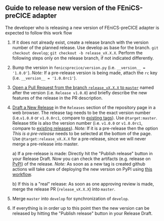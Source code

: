 ## Guide to release new version of the FEniCS-preCICE adapter

The developer who is releasing a new version of FEniCS-preCICE adapter is expected to follow this work flow

1. If it does not already exist, create a release branch with the version number of the planned release. Use develop as base for the branch. `git checkout develop`; `git checkout -b release_vX.X.X`. Perform the following steps only on the release branch, if not indicated differently.

2. Bump the version in `fenicsprecice/version.py` (i.e. `__version__ = '1.0.0'`). *Note:* If a pre-release version is being made, attach the `rc` key (i.e. `__version__ = '1.0.0rc1'`).

3. [Open a Pull Request from the branch `release_vX.X.X` to `master`](https://github.com/precice/fenics-adapter/compare) named after the version (i.e. `Release v1.0.0`) and briefly describe the new features of the release in the PR description.

4. [Draft a New Release](https://github.com/precice/fenics-adapter/releases/new) in the `Releases` section of the repository page in a web browser. The release tag needs to be the exact version number (i.e.`v1.0.0` or `v1.0.0rc1`, compare to [existing tags](https://github.com/precice/fenics-adapter/tags)). Use `@target:master`. Release title is also the version number (i.e. `v1.0.0` or `v1.0.0rc1`, compare to [existing releases](https://github.com/precice/fenics-adapter/tags)).
*Note:* If it is a pre-release then the option *This is a pre-release* needs to be selected at the bottom of the page. Use `@target:release_vX.X.X` for a pre-release, since we will never merge a pre-release into master.

    a) If a pre-release is made: Directly hit the "Publish release" button in your Release Draft. Now you can check the artifacts (e.g. release on [PyPI](https://pypi.org/project/fenicsprecice/#history)) of the release. *Note:* As soon as a new tag is created github actions will take care of deploying the new version on PyPI using [this workflow](https://github.com/precice/fenics-adapter/actions?query=workflow%3A%22Upload+Python+Package%22).

    b) If this is a "real" release: As soon as one approving review is made, merge the release PR (`release_vX.X.X`) into `master`.

6. Merge `master` into `develop` for synchronization of `develop`.

7. If everything is in order up to this point then the new version can be released by hitting the "Publish release" button in your Release Draft.
